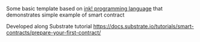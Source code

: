 Some basic template based on [ink! programming language](https://use.ink/) that demonstrates simple example of smart contract

Developed along Substrate tutorial https://docs.substrate.io/tutorials/smart-contracts/prepare-your-first-contract/